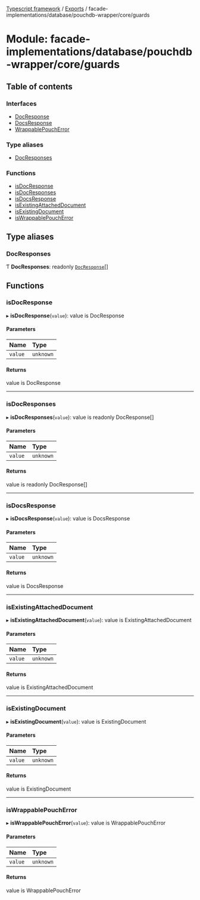 [Typescript framework](../index.md) / [Exports](../modules.md) / facade-implementations/database/pouchdb-wrapper/core/guards

# Module: facade-implementations/database/pouchdb-wrapper/core/guards

## Table of contents

### Interfaces

- [DocResponse](../interfaces/facade_implementations_database_pouchdb_wrapper_core_guards.DocResponse.md)
- [DocsResponse](../interfaces/facade_implementations_database_pouchdb_wrapper_core_guards.DocsResponse.md)
- [WrappablePouchError](../interfaces/facade_implementations_database_pouchdb_wrapper_core_guards.WrappablePouchError.md)

### Type aliases

- [DocResponses](facade_implementations_database_pouchdb_wrapper_core_guards.md#docresponses)

### Functions

- [isDocResponse](facade_implementations_database_pouchdb_wrapper_core_guards.md#isdocresponse)
- [isDocResponses](facade_implementations_database_pouchdb_wrapper_core_guards.md#isdocresponses)
- [isDocsResponse](facade_implementations_database_pouchdb_wrapper_core_guards.md#isdocsresponse)
- [isExistingAttachedDocument](facade_implementations_database_pouchdb_wrapper_core_guards.md#isexistingattacheddocument)
- [isExistingDocument](facade_implementations_database_pouchdb_wrapper_core_guards.md#isexistingdocument)
- [isWrappablePouchError](facade_implementations_database_pouchdb_wrapper_core_guards.md#iswrappablepoucherror)

## Type aliases

### DocResponses

Ƭ **DocResponses**: readonly [`DocResponse`](../interfaces/facade_implementations_database_pouchdb_wrapper_core_guards.DocResponse.md)[]

## Functions

### isDocResponse

▸ **isDocResponse**(`value`): value is DocResponse

#### Parameters

| Name | Type |
| :------ | :------ |
| `value` | `unknown` |

#### Returns

value is DocResponse

___

### isDocResponses

▸ **isDocResponses**(`value`): value is readonly DocResponse[]

#### Parameters

| Name | Type |
| :------ | :------ |
| `value` | `unknown` |

#### Returns

value is readonly DocResponse[]

___

### isDocsResponse

▸ **isDocsResponse**(`value`): value is DocsResponse

#### Parameters

| Name | Type |
| :------ | :------ |
| `value` | `unknown` |

#### Returns

value is DocsResponse

___

### isExistingAttachedDocument

▸ **isExistingAttachedDocument**(`value`): value is ExistingAttachedDocument

#### Parameters

| Name | Type |
| :------ | :------ |
| `value` | `unknown` |

#### Returns

value is ExistingAttachedDocument

___

### isExistingDocument

▸ **isExistingDocument**(`value`): value is ExistingDocument

#### Parameters

| Name | Type |
| :------ | :------ |
| `value` | `unknown` |

#### Returns

value is ExistingDocument

___

### isWrappablePouchError

▸ **isWrappablePouchError**(`value`): value is WrappablePouchError

#### Parameters

| Name | Type |
| :------ | :------ |
| `value` | `unknown` |

#### Returns

value is WrappablePouchError
